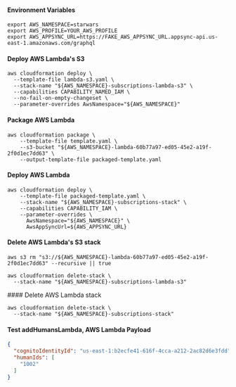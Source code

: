 #### Environment Variables
```
export AWS_NAMESPACE=starwars
export AWS_PROFILE=YOUR_AWS_PROFILE
export AWS_APPSYNC_URL=https://FAKE_AWS_APPSYNC_URL.appsync-api.us-east-1.amazonaws.com/graphql
```

#### Deploy AWS Lambda's S3


```
aws cloudformation deploy \
  --template-file lambda-s3.yaml \
  --stack-name "${AWS_NAMESPACE}-subscriptions-lambda-s3" \
  --capabilities CAPABILITY_NAMED_IAM \
  --no-fail-on-empty-changeset \
  --parameter-overrides AwsNamespace="${AWS_NAMESPACE}"
```

#### Package AWS Lambda
```
aws cloudformation package \
    --template-file template.yaml \
    --s3-bucket "${AWS_NAMESPACE}-lambda-60b77a97-ed05-45e2-a19f-2f0d1ec7dd63" \
    --output-template-file packaged-template.yaml
```

#### Deploy AWS Lambda
```
aws cloudformation deploy \
    --template-file packaged-template.yaml \
    --stack-name "${AWS_NAMESPACE}-subscriptions-stack" \
    --capabilities CAPABILITY_IAM \
    --parameter-overrides \
      AwsNamespace="${AWS_NAMESPACE}" \
      AwsAppSyncUrl=${AWS_APPSYNC_URL}
```

#### Delete AWS Lambda's S3 stack
```
aws s3 rm "s3://${AWS_NAMESPACE}-lambda-60b77a97-ed05-45e2-a19f-2f0d1ec7dd63" --recursive || true
```

```
aws cloudformation delete-stack \
  --stack-name "${AWS_NAMESPACE}-subscriptions-lambda-s3"
```

#### Delete AWS Lambda stack
```
aws cloudformation delete-stack \
  --stack-name "${AWS_NAMESPACE}-subscriptions-stack"
```

#### Test addHumansLambda, AWS Lambda Payload
```json
{
  "cognitoIdentityId": "us-east-1:b2ecfe41-616f-4cca-a212-2ac82d6e3fdd",
  "humanIds": [
    "1002"
  ]
}
```
